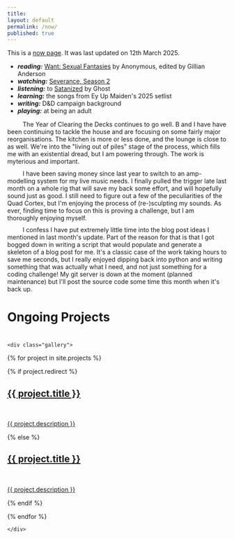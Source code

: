 ```yaml
---
title:
layout: default
permalink: /now/
published: true
---
```


This is a <a href="https://nownownow.com/about">now page</a>. It was last updated on 12th March 2025.

<p style="margin-top: 0.15em; margin-bottom: 0.15em">
	<ul>
		<li><strong><em>reading:</em></strong> <a href="https://www.theguardian.com/books/article/2024/sep/08/want-sexual-fantasies-edited-by-gillian-anderson-review-intriguing-survey-of-desire">Want: Sexual Fantasies</a> by Anonymous, edited by Gillian Anderson</li>
		<li><strong><em>watching:</em></strong> <a href="https://www.youtube.com/watch?v=_UXKlYvLGJY">Severance, Season 2</a></li>
		<li><strong><em>listening:</em></strong> to <a href="https://www.youtube.com/watch?v=mGR2M2mBJXU">Satanized</a> by Ghost</li>
		<li><strong><em>learning:</em></strong> the songs from Ey Up Maiden's 2025 setlist</li>
		<li><strong><em>writing:</em></strong> D&D campaign background</li>
		<li><strong><em>playing:</em></strong> at being an adult</li>
	</ul>
</p>

<p style="margin-top: 0.15em; margin-bottom: 0.75em; text-indent: 4ch;">
		The Year of Clearing the Decks continues to go well. B and I have have been continuing to tackle the house and are focusing on some fairly major reorganisations. The kitchen is more or less done, and the lounge is close to as well. We're into the "living out of piles" stage of the process, which fills me with an existential dread, but I am powering through. The work is myterious and important.
</p>
<p style="margin-top: 0.15em; margin-bottom: 0.75em; text-indent: 4ch;">
		I have been saving money since last year to switch to an amp-modelling system for my live music needs. I finally pulled the trigger late last month on a whole rig that will save my back some effort, and will hopefully sound just as good. I still need to figure out a few of the peculiarities of the Quad Cortex, but I'm enjoying the process of (re-)sculpting my sounds. As ever, finding time to focus on this is proving a challenge, but I am thoroughly enjoying myself.        
</p>
<p style="margin-top: 0.15em; text-indent: 4ch;">
		I confess I have put extremely little time into the blog post ideas I mentioned in last month's update. Part of the reason for that is that I got bogged down in writing a script that would populate and generate a skeleton of a blog post for me. It's a classic case of the work taking hours to save me seconds, but I really enjoyed dipping back into python and writing something that was actually what I need, and not just something for a coding challenge! My git server is down at the moment (planned maintenance) but I'll post the source code some time this month when it's back up.</p>

<h1>Ongoing Projects</h1>
<div class="ProjectContainer" style="padding-top: 0.5em">

	<div class="gallery">


  {% for project in site.projects %}

  {% if project.redirect %}
  <div class="projectTile">
          <a href="{{ project.redirect }}" target="_blank">
          <span>
              <h2>{{ project.title }}</h2>
              <br/>
              <p>{{ project.description }}</p>
          </span>
          </a>
  </div>

  {% else %}

  <div class="projectTile">
          <a href="{{ project.url | prepend: site.baseurl | prepend: site.url }}">
          <span>
              <h2>{{ project.title }}</h2>
              <br/>
              <p>{{ project.description }}</p>
          </span>
          </a>
  </div>

  {% endif %}

  {% endfor %}

	</div>

</div>
